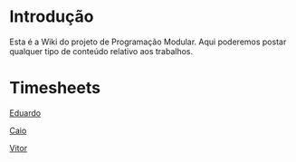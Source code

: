 # Introdução #

Esta é a Wiki do projeto de Programação Modular. Aqui poderemos postar qualquer tipo de conteúdo relativo aos trabalhos.

# Timesheets #

[Eduardo](http://code.google.com/p/programacao-modular/wiki/Timesheet_Eduardo)

[Caio](http://code.google.com/p/programacao-modular/wiki/Timesheet_Caio)

[Vitor](http://code.google.com/p/programacao-modular/wiki/Timesheet_Vitor)